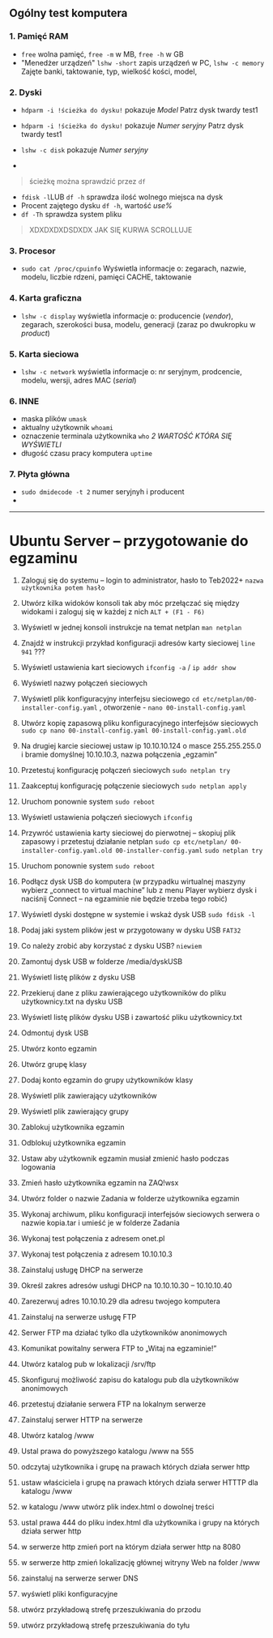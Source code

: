 ## Ogólny test komputera
### 1. Pamięć RAM
- `free` wolna pamięć, `free -m` w MB, `free -h` w GB
-  "Menedżer urządzeń" `lshw -short` zapis urządzeń w PC, `lshw -c memory` Zajęte banki, taktowanie, typ, wielkość kości, model,


### 2. Dyski 
- `hdparm -i !ścieżka do dysku!` pokazuje *Model*               Patrz dysk twardy test1
- `hdparm -i !ścieżka do dysku!` pokazuje *Numer seryjny*       Patrz dysk twardy test1

- `lshw -c disk` pokazuje *Numer seryjny*
- 
> ścieżkę można sprawdzić przez `df`
- `fdisk -l`LUB `df -h`  sprawdza ilość wolnego miejsca na dysk
- Procent zajętego dysku `df -h`, wartość *use%*
- `df -Th` sprawdza system pliku
> XDXDXDXDSDXDX JAK SIĘ KURWA SCROLLUJE


### 3. Procesor
- `sudo cat /proc/cpuinfo` Wyświetla informacje o: zegarach, nazwie, modelu, liczbie rdzeni, pamięci CACHE, taktowanie


### 4. Karta graficzna
- `lshw -c display` wyświetla informacje o: producencie (*vendor*), zegarach, szerokości busa, modelu, generacji (zaraz po dwukropku w *product*)


### 5. Karta sieciowa
- `lshw -c network` wyświetla informacje o: nr seryjnym, prodcencie, modelu, wersji, adres MAC (*serial*)

### 6. INNE
- maska plików `umask`
- aktualny użytkownik `whoami`
- oznaczenie terminala użytkownika `who` *2 WARTOŚĆ KTÓRA SIĘ WYŚWIETLI*
- długość czasu pracy komputera `uptime`

### 7. Płyta główna
- `sudo dmidecode -t 2` numer seryjnyh i producent
- 
***

# Ubuntu Server – przygotowanie do egzaminu
1.	Zaloguj się do systemu – login to administrator, hasło to Teb2022+  `nazwa użytkownika potem hasło`

2.	Utwórz kilka widoków konsoli tak aby móc przełączać się między widokami i zaloguj się w każdej z nich `ALT + (F1 - F6)`

3.	Wyświetl w jednej konsoli instrukcje na temat netplan `man netplan`

4.	Znajdź w instrukcji przykład konfiguracji adresów karty sieciowej `line 941` ???

5.	Wyświetl ustawienia kart sieciowych `ifconfig -a` / `ip addr show`
6.	Wyświetl nazwy połączeń sieciowych 
7.	Wyświetl plik konfiguracyjny interfejsu sieciowego `cd etc/netplan/00-installer-config.yaml` , otworzenie - `nano 00-install-config.yaml`
8.	Utwórz kopię zapasową pliku konfiguracyjnego interfejsów sieciowych `sudo cp nano 00-install-config.yaml 00-install-config.yaml.old`
9.	Na drugiej karcie sieciowej ustaw ip 10.10.10.124 o masce 255.255.255.0 i bramie domyślnej 10.10.10.3, nazwa połączenia „egzamin”
10.	Przetestuj konfigurację połączeń sieciowych `sudo netplan try`
11.	Zaakceptuj konfigurację połączenie sieciowych `sudo netplan apply`
12.	Uruchom ponownie system `sudo reboot`
13.	Wyświetl ustawienia połączeń sieciowych `ifconfig`
14.	Przywróć ustawienia karty sieciowej do pierwotnej – skopiuj plik zapasowy i przetestuj działanie netplan `sudo cp etc/netplan/ 00-installer-config.yaml.old 00-installer-config.yaml` `sudo netplan try`
15.	Uruchom ponownie system `sudo reboot`
16.	Podłącz dysk USB do komputera (w przypadku wirtualnej maszyny wybierz „connect to virtual machine” lub z menu Player wybierz dysk i naciśnij Connect – na egzaminie nie będzie trzeba tego robić)
17.	Wyświetl dyski dostępne w systemie i wskaż dysk USB `sudo fdisk -l`
18.	Podaj jaki system plików jest w przygotowany w dysku USB `FAT32`
19.	Co należy zrobić aby korzystać z dysku USB? `niewiem `
20.	Zamontuj dysk USB w folderze /media/dyskUSB
21.	Wyświetl listę plików z dysku USB
22.	Przekieruj dane z pliku zawierającego użytkowników do pliku użytkownicy.txt na dysku USB
23.	Wyświetl listę plików dysku USB i zawartość pliku użytkownicy.txt
24.	Odmontuj dysk USB
25.	Utwórz konto egzamin
26.	Utwórz grupę klasy
27.	Dodaj konto egzamin do grupy użytkowników klasy
28.	Wyświetl plik zawierający użytkowników
29.	Wyświetl plik zawierający grupy
30.	Zablokuj użytkownika egzamin
31.	Odblokuj użytkownika egzamin
32.	Ustaw aby użytkownik egzamin musiał zmienić hasło podczas logowania
33.	Zmień hasło użytkownika egzamin na ZAQ!wsx
34.	Utwórz folder o nazwie Zadania w folderze użytkownika egzamin
35.	Wykonaj archiwum, pliku konfiguracji interfejsów sieciowych serwera o nazwie kopia.tar i umieść je w folderze Zadania
36.	Wykonaj test połączenia z adresem onet.pl
37.	Wykonaj test połączenia z adresem 10.10.10.3
38.	Zainstaluj usługę DHCP na serwerze
39.	Określ zakres adresów usługi DHCP na 10.10.10.30 – 10.10.10.40
40.	Zarezerwuj adres 10.10.10.29 dla adresu twojego komputera
41.	Zainstaluj na serwerze usługę FTP
42.	Serwer FTP ma działać tylko dla użytkowników anonimowych
43.	Komunikat powitalny serwera FTP to „Witaj na egzaminie!”
44.	Utwórz katalog pub w lokalizacji /srv/ftp
45.	Skonfiguruj możliwość zapisu do katalogu pub dla użytkowników anonimowych
46.	przetestuj działanie serwera FTP na lokalnym serwerze
47.	Zainstaluj serwer  HTTP na serwerze
48.	Utwórz katalog /www
49.	Ustal prawa do powyższego katalogu /www na 555
50.	odczytaj użytkownika i grupę na prawach których działa serwer http
51.	ustaw właściciela i grupę na prawach których działa serwer HTTTP dla katalogu /www
52.	w katalogu /www utwórz plik index.html o dowolnej treści
53.	ustal prawa 444 do pliku index.html dla użytkownika i grupy na których działa serwer http
54.	w serwerze http zmień port na którym działa serwer http na 8080
55.	w serwerze http zmień lokalizację głównej witryny Web na folder /www
56.	zainstaluj na serwerze serwer DNS
57.	wyświetl pliki konfiguracyjne
58.	utwórz przykładową strefę przeszukiwania do przodu
59.	utwórz przykładową strefę przeszukiwania do tyłu
